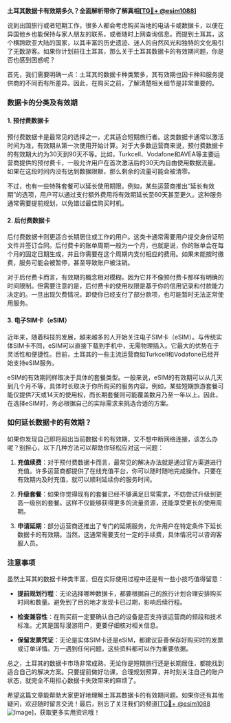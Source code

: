 **土耳其数据卡有效期多久？全面解析带你了解真相[[TG💪+ @esim1088](https://t.me/s/esim1088)]**

说到出国旅行或者短期工作，很多人都会考虑购买当地的电话卡或数据卡，以便在异国他乡也能保持与家人朋友的联系，或者随时上网查询信息。而提到土耳其，这个横跨欧亚大陆的国家，以其丰富的历史遗迹、迷人的自然风光和独特的文化吸引了无数游客。如果你计划前往土耳其，那么关于土耳其数据卡的有效期问题，你是否也感到困惑呢？

首先，我们需要明确一点：土耳其的数据卡种类繁多，其有效期也因卡种和服务提供商的不同而有所差异。因此，在购买之前，了解清楚相关细节是非常重要的。

### 数据卡的分类及有效期

#### 1. **预付费数据卡**
预付费数据卡是最常见的选择之一，尤其适合短期旅行者。这类数据卡通常以激活时间为准，有效期从第一次使用开始计算。对于大多数运营商来说，预付费数据卡的有效期大约为30天到90天不等。比如，Turkcell、Vodafone和AVEA等主要运营商提供的预付费卡，一般允许用户在首次激活后的30天内自由使用数据流量。如果在这段时间内没有达到数据限额，那么剩余的流量可能会被清零。

不过，也有一些特殊套餐可以延长使用期限。例如，某些运营商推出“延长有效期”的选项，用户可以通过支付额外费用将有效期延长至60天甚至更久。这种服务通常需要提前规划，以免错过最佳购买时机。

#### 2. **后付费数据卡**
后付费数据卡则更适合长期居住或工作的用户。这类卡通常需要用户提交身份证明文件并签订合同。后付费卡的账单周期一般为一个月，也就是说，你的账单会在每个月的固定日期生成，并且你需要在这个周期内支付相应的费用。如果未能按时缴费，服务可能会被暂停，甚至导致账户被注销。

对于后付费卡而言，有效期的概念相对模糊，因为它并不像预付费卡那样有明确的时间限制。但需要注意的是，后付费卡的使用权限是基于你的信用记录和付款能力决定的。一旦出现欠费情况，即使你已经支付了部分款项，也可能暂时无法正常使用服务。

#### 3. **电子SIM卡（eSIM）**
近年来，随着科技的发展，越来越多的人开始关注电子SIM卡（eSIM）。与传统实体SIM卡不同，eSIM可以直接下载到手机中，无需物理插入。它最大的优势在于灵活性和便捷性。目前，土耳其的一些主流运营商如Turkcell和Vodafone已经开始支持eSIM服务。

eSIM的有效期同样取决于具体的套餐类型。一般来说，eSIM的有效期可以从几天到几个月不等，具体时长取决于你所购买的服务内容。例如，某些短期旅游套餐可能仅提供7天或14天的使用权，而长期套餐则可能覆盖数月乃至一年以上。因此，在选择eSIM时，务必根据自己的实际需求来挑选合适的方案。

### 如何延长数据卡的有效期？

如果你发现自己即将超出当前数据卡的有效期，又不想中断网络连接，该怎么办呢？别担心，以下几种方法可以帮助你轻松应对这一问题：

1. **充值续费**：对于预付费数据卡而言，最常见的解决办法就是通过官方渠道进行充值。许多运营商都提供了在线充值平台，你可以随时随地完成操作。只要在有效期内及时充值，就可以顺利延续你的服务时间。

2. **升级套餐**：如果你觉得现有的套餐已经不够满足日常需求，不妨尝试升级到更高一级别的套餐。这样不仅能够获得更多的流量资源，还能享受更长的使用周期。

3. **申请延期**：部分运营商还推出了专门的延期服务，允许用户在特定条件下延长数据卡的有效期。当然，这通常需要支付一定的手续费，具体情况可以咨询客服人员。

### 注意事项

虽然土耳其的数据卡种类丰富，但在实际使用过程中还是有一些小技巧值得留意：

- **提前规划行程**：无论选择哪种数据卡，都要根据自己的旅行计划合理安排购买时间和数量。避免到了目的地才发现卡已过期，影响后续行程。
  
- **检查兼容性**：在购买前一定要确认自己的设备是否支持该运营商的频段和技术标准。尤其是国际漫游用户，更要仔细核对相关信息。

- **保留发票凭证**：无论是实体SIM卡还是eSIM，都建议妥善保存好购买时的发票或订单详情。万一遇到任何问题，这些资料都可以作为重要依据。

总之，土耳其的数据卡市场非常成熟，无论你是短期旅行还是长期居住，都能找到适合自己的解决方案。只要提前做好功课，合理规划预算，并时刻关注自己的账户状态，就完全不用担心数据卡失效带来的麻烦了。

希望这篇文章能帮助大家更好地理解土耳其数据卡的有效期问题。如果你还有其他疑问，欢迎随时留言交流！最后，别忘了关注我们的频道[[TG💪+ @esim1088](https://t.me/s/esim1088) ![Image](https://i.postimg.cc/4NQfJmqS/Snipaste-2025-05-13-00-14-12.png)]，获取更多实用资讯哦！
